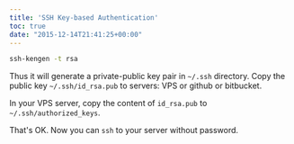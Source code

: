 ```yaml
---
title: 'SSH Key-based Authentication'
toc: true
date: "2015-12-14T21:41:25+00:00"
---
```


``` bash run on your macbook
ssh-kengen -t rsa
```


Thus it will generate a private-public key pair in `~/.ssh` directory. Copy the public key `~/.ssh/id_rsa.pub` to servers: VPS or github or bitbucket.

In your VPS server, copy the content of `id_rsa.pub` to `~/.ssh/authorized_keys`.

That's OK. Now you can `ssh` to your server without password.





